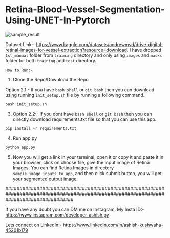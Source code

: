 # Retina-Blood-Vessel-Segmentation-Using-UNET-In-Pytorch

![sample_result](https://user-images.githubusercontent.com/59412013/214139567-8379fa0a-9b02-412e-add0-600e3a64a5c0.png)




Dataset Link:- https://www.kaggle.com/datasets/andrewmvd/drive-digital-retinal-images-for-vessel-extraction?resource=download. I have dropped `1st_manual` folder from `training` directory and only using `images` and `masks` folder for both `training` and `test` directory.


`How to Run:-`
1) Clone the Repo/Download the Repo

Option 2.1:- If you have `bash shell` or `git bash` then you can download using running `init_setup.sh` file by running a following command. 
```
bash init_setup.sh
```

3) Option 2.2:- If you dont have `bash shell` or `git bash` then you can directly download requirements.txt file so that you can use this app.
```
pip install -r requirements.txt
```


4) Run app.py
```
python app.py
```

5) Now you will get a link in your terminal, open it or copy it and paste it in your browser, click on choose file, give the input image of Retina Images. You can find Retina Images in directory `sample_image_inputs_to_app`, and then click submit button, you will get your segmented output image.










########################################################################################################################################

If you have any doubt you can DM me on Instagram.
My Insta ID:- https://www.instagram.com/developer_ashish.py

Lets connect on LinkedIn:- https://www.linkedin.com/in/ashish-kushwaha-45201b179

